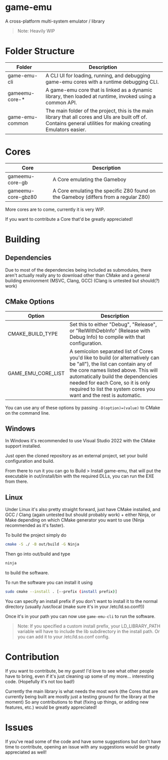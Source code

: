 # game-emu

A cross-platform multi-system emulator / library
> Note: Heavily WIP

# Folder Structure

| Folder              | Description                                                                                                                                                        |
|---------------------|--------------------------------------------------------------------------------------------------------------------------------------------------------------------|
| game-emu-cli        | A CLI UI for loading, running, and debugging game-emu cores with a runtime debugging CLI.                                                                          |
| gameemu-core-*      | A game-emu core that is linked as a dynamic library, then loaded at runtime, invoked using a common API.                                                           |
| game-emu-common     | The main folder of the project, this is the main library that all cores and UIs are built off of. Contains general utilities for making creating Emulators easier. |

# Cores

| Core               | Description                                                                         |
|--------------------|-------------------------------------------------------------------------------------|
| gameemu-core-gb    | A Core emulating the Gameboy                                                        |
| gameemu-core-gbz80 | A Core emulating the specific Z80 found on the Gameboy (differs from a regular Z80) |

More cores are to come, currently it is very WIP.

If you want to contribute a Core that'd be greatly appreciated!

# Building

## Dependencies

Due to most of the dependencies being included as submodules, 
there aren't actually really any to download 
other than CMake and a general building environment 
(MSVC, Clang, GCC) (Clang is untested but should(?) work)

## CMake Options

| Option             | Description                                                                                                                                                                                                                                                                                                |
|--------------------|------------------------------------------------------------------------------------------------------------------------------------------------------------------------------------------------------------------------------------------------------------------------------------------------------------|
| CMAKE_BUILD_TYPE   | Set this to either "Debug", "Release", or "RelWithDebInfo" (Release with Debug Info) to compile with that configuration.                                                                                                                                                                                   |
| GAME_EMU_CORE_LIST | A semicolon separated list of Cores you'd like to build (or alternatively can be "all"), the list can contain any of the core names listed above. This will automatically build the dependencies needed for each Core, so it is only required to list the system cores you want and the rest is automatic. |

You can use any of these options by passing ```-D(option)=(value)``` to CMake on the command line.

## Windows

In Windows it's recommended to use Visual Studio 2022 with the CMake support installed.

Just open the cloned repository as an external project, 
set your build configuration and build.

From there to run it you can go to 
Build > Install game-emu, that will put the executable in 
out/install/bin with the required DLLs, you can run the EXE from there.

## Linux

Under Linux it's also pretty straight forward, just have CMake installed, 
and GCC / Clang (again untested but should probably work) + either Ninja, 
or Make depending on which CMake generator you want to use (Ninja recommended as it's faster).

To build the project simply do
```bash
cmake -S ./ -B out/build -G Ninja
```
Then go into out/build and type
```bash
ninja
```
to build the software.

To run the software you can install it using
```bash
sudo cmake --install . [--prefix (install prefix)]
```

You can specify an install prefix if you don't want to install it to the normal directory (usually /usr/local (make sure it's in your /etc/ld.so.conf!))

Once it's in your path you can now use ```game-emu-cli``` to run the software.
> Note: If you specified a custom install prefix, 
your LD_LIBRARY_PATH variable will have to 
include the lib subdirectory in the install path. 
Or you can add it to your /etc/ld.so.conf config.

# Contribution

If you want to contribute, be my guest! I'd love to see what other people have to bring, 
even if it's just cleaning up some of my more... interesting code. 
(Hopefully it's not too bad!)

Currently the main library is what needs the most work
(the Cores that are currently being built are mostly 
just a testing ground for the library at the moment)
So any contributions to that (fixing up things, or 
adding new features, etc.) would be greatly appreciated!

# Issues

If you've read some of the code and have some suggestions but don't have time to 
contribute, opening an issue with any suggestions would be greatly appreciated as well!
